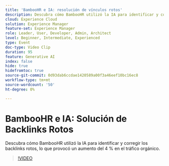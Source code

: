 ```yaml
---
title: 'BambooHR e IA: resolución de vínculos rotos'
description: Descubra cómo BambooHR utilizó la IA para identificar y corregir los backlinks rotos, lo que provocó un aumento del 4 % en el tráfico orgánico.
cloud: Experience Cloud
solution: Experience Manager
feature-set: Experience Manager
role: Leader, User, Developer, Admin, Architect
level: Beginner, Intermediate, Experienced
type: Event
doc-type: Video Clip
duration: 95
feature: Generative AI
index: false
hide: true
hidefromtoc: true
source-git-commit: 0d93dab6ccdae1420589a00f3a46eef10bc16ec8
workflow-type: tm+mt
source-wordcount: '50'
ht-degree: 0%

---
```



# BambooHR e IA: Solución de Backlinks Rotos

Descubra cómo BambooHR utilizó la IA para identificar y corregir los backlinks rotos, lo que provocó un aumento del 4 % en el tráfico orgánico.

>[!VIDEO](https://video.tv.adobe.com/v/3459238/?learn=on&enablevpops)
